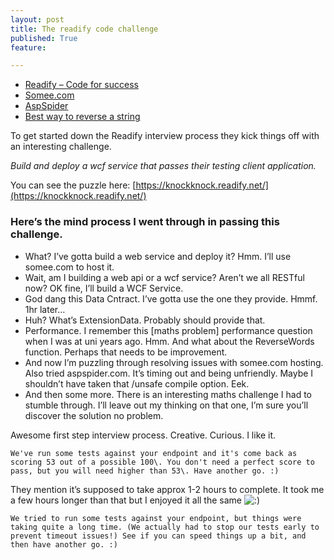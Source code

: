 ```yaml
---
layout: post
title: The readify code challenge
published: True
feature: 

---
```


*   [Readify – Code for success](http://readify.net/)
*   [Somee.com](http://somee.com)
*   [AspSpider](www.aspspider.com)
*   [Best way to reverse a string](http://stackoverflow.com/questions/228038/best-way-to-reverse-a-string)

To get started down the Readify interview process they kick things off with an interesting challenge.

_Build and deploy a wcf service that passes their testing client application._

You can see the puzzle here: [https://knockknock.readify.net/](https://knockknock.readify.net/)

### Here’s the mind process I went through in passing this challenge.

*   What? I’ve gotta build a web service and deploy it? Hmm. I’ll use somee.com to host it.
*   Wait, am I building a web api or a wcf service? Aren’t we all RESTful now? OK fine, I’ll build a WCF Service.
*   God dang this Data Cntract. I’ve gotta use the one they provide. Hmmf. 1hr later…
*   Huh? What’s ExtensionData. Probably should provide that.
*   Performance. I remember this [maths problem] performance question when I was at uni years ago. Hmm. And what about the ReverseWords function. Perhaps that needs to be improvement.
*   And now I’m puzzling through resolving issues with somee.com hosting. Also tried aspspider.com. It’s timing out and being unfriendly. Maybe I shouldn’t have taken that /unsafe compile option. Eek.
*   And then some more. There is an interesting maths challenge I had to stumble through. I’ll leave out my thinking on that one, I’m sure you’ll discover the solution no problem.

Awesome first step interview process. Creative. Curious. I like it.

    We've run some tests against your endpoint and it's come back as scoring 53 out of a possible 100\. You don't need a perfect score to pass, but you will need higher than 53\. Have another go. :)

They mention it’s supposed to take approx 1-2 hours to complete. It took me a few hours longer than that but I enjoyed it all the same ![:)](http://www.kahneraja.com/wp-includes/images/smilies/simple-smile.png)

    We tried to run some tests against your endpoint, but things were taking quite a long time. (We actually had to stop our tests early to prevent timeout issues!) See if you can speed things up a bit, and then have another go. :)